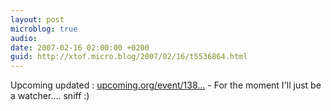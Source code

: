 ```yaml
---
layout: post
microblog: true
audio: 
date: 2007-02-16 02:00:00 +0200
guid: http://xtof.micro.blog/2007/02/16/t5536864.html
---
```

Upcoming updated : [upcoming.org/event/138...](http://upcoming.org/event/138806/) - For the moment I'll just be a watcher.... sniff :) 
